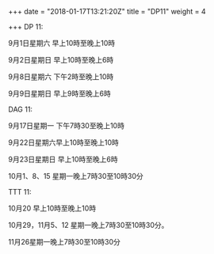 +++
date = "2018-01-17T13:21:20Z"
title = "DP11"
weight = 4

+++
DP 11: 

9月1日星期六 早上10時至晚上10時 

9月2日星期日 早上10時至晚上6時 

9月8日星期六 下午2時至晚上10時 

9月9日星期日 早上9時至晚上6時

DAG 11: 

9月17日星期一 下午7時30至晚上10時 

9月22日星期六早上10時至晚上10時 

9月23日星期日 早上10時至晚上6時 

10月1、8、15 星期一晚上7時30至10時30分

TTT 11: 

10月20 早上10時至晚上10時 

10月29，11月5、12 星期一晚上7時30至10時30分。 

11月26星期一晚上7時30至10時30分